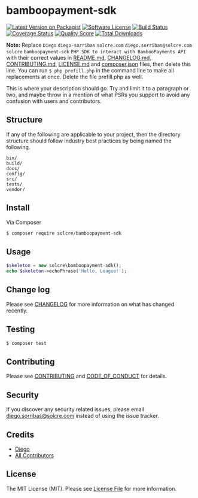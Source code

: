 # bamboopayment-sdk

[![Latest Version on Packagist][ico-version]][link-packagist]
[![Software License][ico-license]](LICENSE.md)
[![Build Status][ico-travis]][link-travis]
[![Coverage Status][ico-scrutinizer]][link-scrutinizer]
[![Quality Score][ico-code-quality]][link-code-quality]
[![Total Downloads][ico-downloads]][link-downloads]

**Note:** Replace ```Diego``` ```diego-sorribas``` ```solcre.com``` ```diego.sorribas@solcre.com``` ```solcre``` ```bamboopayment-sdk``` ```PHP SDK to interact with BambooPayments API``` with their correct values in [README.md](README.md), [CHANGELOG.md](CHANGELOG.md), [CONTRIBUTING.md](CONTRIBUTING.md), [LICENSE.md](LICENSE.md) and [composer.json](composer.json) files, then delete this line. You can run `$ php prefill.php` in the command line to make all replacements at once. Delete the file prefill.php as well.

This is where your description should go. Try and limit it to a paragraph or two, and maybe throw in a mention of what
PSRs you support to avoid any confusion with users and contributors.

## Structure

If any of the following are applicable to your project, then the directory structure should follow industry best practices by being named the following.

```
bin/        
build/
docs/
config/
src/
tests/
vendor/
```


## Install

Via Composer

``` bash
$ composer require solcre/bamboopayment-sdk
```

## Usage

``` php
$skeleton = new solcre\bamboopayment-sdk();
echo $skeleton->echoPhrase('Hello, League!');
```

## Change log

Please see [CHANGELOG](CHANGELOG.md) for more information on what has changed recently.

## Testing

``` bash
$ composer test
```

## Contributing

Please see [CONTRIBUTING](CONTRIBUTING.md) and [CODE_OF_CONDUCT](CODE_OF_CONDUCT.md) for details.

## Security

If you discover any security related issues, please email diego.sorribas@solcre.com instead of using the issue tracker.

## Credits

- [Diego][link-author]
- [All Contributors][link-contributors]

## License

The MIT License (MIT). Please see [License File](LICENSE.md) for more information.

[ico-version]: https://img.shields.io/packagist/v/solcre/bamboopayment-sdk.svg?style=flat-square
[ico-license]: https://img.shields.io/badge/license-MIT-brightgreen.svg?style=flat-square
[ico-travis]:  https://github.com/solcre-org/test-ci-php/workflows/build/badge.svg
[ico-scrutinizer]: https://img.shields.io/scrutinizer/coverage/g/solcre/bamboopayment-sdk.svg?style=flat-square
[ico-code-quality]: https://img.shields.io/scrutinizer/g/solcre/bamboopayment-sdk.svg?style=flat-square
[ico-downloads]: https://img.shields.io/packagist/dt/solcre/bamboopayment-sdk.svg?style=flat-square

[link-packagist]: https://packagist.org/packages/solcre/bamboopayment-sdk
[link-travis]: https://github.com/solcre-org/test-ci-php/actions?query=workflow%3A%22build%22
[link-scrutinizer]: https://scrutinizer-ci.com/g/solcre/bamboopayment-sdk/code-structure
[link-code-quality]: https://scrutinizer-ci.com/g/solcre/bamboopayment-sdk
[link-downloads]: https://packagist.org/packages/solcre/bamboopayment-sdk
[link-author]: https://github.com/diego-sorribas
[link-contributors]: ../../contributors
